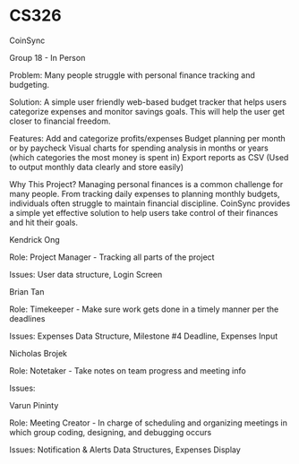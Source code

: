 # CS326
CoinSync

Group 18 - In Person

Problem: Many people struggle with personal finance tracking and budgeting.

Solution: A simple user friendly web-based budget tracker that helps users categorize expenses and monitor savings goals. This will help the user get closer to financial freedom. 

Features:
Add and categorize profits/expenses
Budget planning per month or by paycheck
Visual charts for spending analysis in months or years (which categories the most money is spent in)
Export reports as CSV (Used to output monthly data clearly and store easily)

Why This Project? 
Managing personal finances is a common challenge for many people. From tracking daily expenses to planning monthly budgets, individuals often struggle to maintain financial discipline. CoinSync provides a simple yet effective solution to help users take control of their finances and hit their goals.

Kendrick Ong

Role: Project Manager - Tracking all parts of the project

Issues: User data structure, Login Screen

Brian Tan

Role: Timekeeper - Make sure work gets done in a timely manner per the deadlines

Issues: Expenses Data Structure, Milestone #4 Deadline, Expenses Input

Nicholas Brojek

Role: Notetaker - Take notes on team progress and meeting info

Issues: 

Varun Pininty

Role: Meeting Creator - In charge of scheduling and organizing meetings in which group coding, designing, and debugging occurs

Issues: Notification & Alerts Data Structures, Expenses Display
